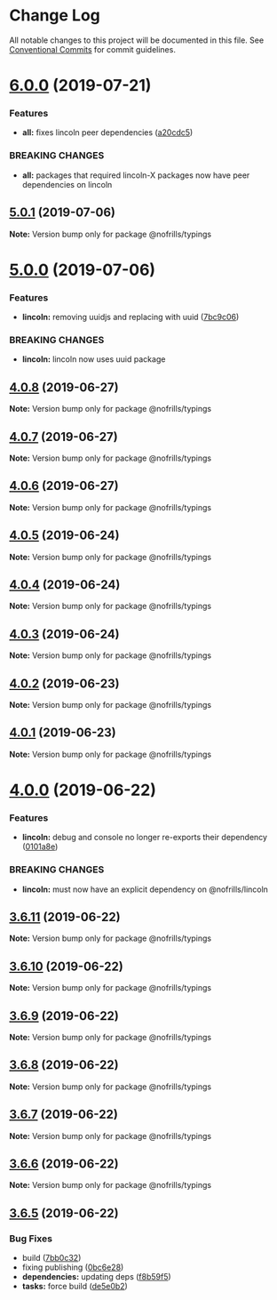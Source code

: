 # Change Log

All notable changes to this project will be documented in this file.
See [Conventional Commits](https://conventionalcommits.org) for commit guidelines.

# [6.0.0](https://github.com/nativecode-dev/nofrills/compare/@nofrills/typings@5.0.1...@nofrills/typings@6.0.0) (2019-07-21)


### Features

* **all:** fixes lincoln peer dependencies ([a20cdc5](https://github.com/nativecode-dev/nofrills/commit/a20cdc5))


### BREAKING CHANGES

* **all:** packages that required lincoln-X packages now have peer dependencies on lincoln





## [5.0.1](https://github.com/nativecode-dev/nofrills/compare/@nofrills/typings@4.0.7...@nofrills/typings@5.0.1) (2019-07-06)

**Note:** Version bump only for package @nofrills/typings





# [5.0.0](https://github.com/nativecode-dev/nofrills/compare/@nofrills/typings@4.0.8...@nofrills/typings@5.0.0) (2019-07-06)


### Features

* **lincoln:** removing uuidjs and replacing with uuid ([7bc9c06](https://github.com/nativecode-dev/nofrills/commit/7bc9c06))


### BREAKING CHANGES

* **lincoln:** lincoln now uses uuid package





## [4.0.8](https://github.com/nativecode-dev/nofrills/compare/@nofrills/typings@4.0.7...@nofrills/typings@4.0.8) (2019-06-27)

**Note:** Version bump only for package @nofrills/typings





## [4.0.7](https://github.com/nativecode-dev/nofrills/compare/@nofrills/typings@4.0.4...@nofrills/typings@4.0.7) (2019-06-27)

**Note:** Version bump only for package @nofrills/typings





## [4.0.6](https://github.com/nativecode-dev/nofrills/compare/@nofrills/typings@4.0.5...@nofrills/typings@4.0.6) (2019-06-27)

**Note:** Version bump only for package @nofrills/typings





## [4.0.5](https://github.com/nativecode-dev/nofrills/compare/@nofrills/typings@4.0.4...@nofrills/typings@4.0.5) (2019-06-24)

**Note:** Version bump only for package @nofrills/typings





## [4.0.4](https://github.com/nativecode-dev/nofrills/compare/@nofrills/typings@4.0.1...@nofrills/typings@4.0.4) (2019-06-24)

**Note:** Version bump only for package @nofrills/typings





## [4.0.3](https://github.com/nativecode-dev/nofrills/compare/@nofrills/typings@4.0.2...@nofrills/typings@4.0.3) (2019-06-24)

**Note:** Version bump only for package @nofrills/typings





## [4.0.2](https://github.com/nativecode-dev/nofrills/compare/@nofrills/typings@4.0.1...@nofrills/typings@4.0.2) (2019-06-23)

**Note:** Version bump only for package @nofrills/typings





## [4.0.1](https://github.com/nativecode-dev/nofrills/compare/@nofrills/typings@3.6.9...@nofrills/typings@4.0.1) (2019-06-23)

**Note:** Version bump only for package @nofrills/typings





# [4.0.0](https://github.com/nativecode-dev/nofrills/compare/@nofrills/typings@3.6.11...@nofrills/typings@4.0.0) (2019-06-22)


### Features

* **lincoln:** debug and console no longer re-exports their dependency ([0101a8e](https://github.com/nativecode-dev/nofrills/commit/0101a8e))


### BREAKING CHANGES

* **lincoln:** must now have an explicit dependency on @nofrills/lincoln





## [3.6.11](https://github.com/nativecode-dev/nofrills/compare/@nofrills/typings@3.6.10...@nofrills/typings@3.6.11) (2019-06-22)

**Note:** Version bump only for package @nofrills/typings





## [3.6.10](https://github.com/nativecode-dev/nofrills/compare/@nofrills/typings@3.6.9...@nofrills/typings@3.6.10) (2019-06-22)

**Note:** Version bump only for package @nofrills/typings





## [3.6.9](https://github.com/nativecode-dev/nofrills/compare/@nofrills/typings@3.6.6...@nofrills/typings@3.6.9) (2019-06-22)

**Note:** Version bump only for package @nofrills/typings





## [3.6.8](https://github.com/nativecode-dev/nofrills/compare/@nofrills/typings@3.6.7...@nofrills/typings@3.6.8) (2019-06-22)

**Note:** Version bump only for package @nofrills/typings





## [3.6.7](https://github.com/nativecode-dev/nofrills/compare/@nofrills/typings@3.6.6...@nofrills/typings@3.6.7) (2019-06-22)

**Note:** Version bump only for package @nofrills/typings





## [3.6.6](https://github.com/nativecode-dev/nofrills/compare/@nofrills/typings@3.6.5...@nofrills/typings@3.6.6) (2019-06-22)

**Note:** Version bump only for package @nofrills/typings





## [3.6.5](https://github.com/nativecode-dev/nofrills/compare/@nofrills/typings@3.6.4...@nofrills/typings@3.6.5) (2019-06-22)


### Bug Fixes

* build ([7bb0c32](https://github.com/nativecode-dev/nofrills/commit/7bb0c32))
* fixing publishing ([0bc6e28](https://github.com/nativecode-dev/nofrills/commit/0bc6e28))
* **dependencies:** updating deps ([f8b59f5](https://github.com/nativecode-dev/nofrills/commit/f8b59f5))
* **tasks:** force build ([de5e0b2](https://github.com/nativecode-dev/nofrills/commit/de5e0b2))
